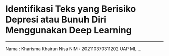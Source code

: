 # Identifikasi Teks yang  Berisiko Depresi atau Bunuh Diri Menggunakan Deep Learning
---
Nama : Kharisma Khairun Nisa
NIM : 202110370311202
UAP ML
...
